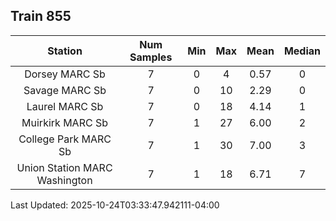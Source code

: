 ## Train 855

| Station | Num Samples | Min | Max | Mean | Median |
| :-----: | :---------: | :-: | :-: | :--: | :----: |
| Dorsey MARC Sb | 7 | 0 | 4 | 0.57 | 0 |
| Savage MARC Sb | 7 | 0 | 10 | 2.29 | 0 |
| Laurel MARC Sb | 7 | 0 | 18 | 4.14 | 1 |
| Muirkirk MARC Sb | 7 | 1 | 27 | 6.00 | 2 |
| College Park MARC Sb | 7 | 1 | 30 | 7.00 | 3 |
| Union Station MARC Washington | 7 | 1 | 18 | 6.71 | 7 |


Last Updated: 2025-10-24T03:33:47.942111-04:00